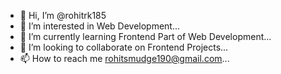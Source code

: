 - 👋 Hi, I’m @rohitrk185
- 👀 I’m interested in Web Development...
- 🌱 I’m currently learning Frontend Part of Web Development...
- 💞️ I’m looking to collaborate on Frontend Projects...
- 📫 How to reach me <rohitsmudge190@gmail.com>...

<!---
rohitrk185/rohitrk185 is a ✨ special ✨ repository because its `README.md` (this file) appears on your GitHub profile.
You can click the Preview link to take a look at your changes.
--->
